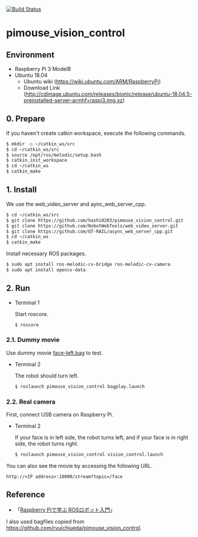 [![Build Status](https://travis-ci.com/hashi0203/pimouse_vision_control.svg?branch=main)](https://travis-ci.com/hashi0203/pimouse_vision_control)

# pimouse_vision_control

## Environment

- Raspberry Pi 3 ModelB
- Ubuntu 18.04
    - Ubuntu wiki (https://wiki.ubuntu.com/ARM/RaspberryPi)
    - Download Link (http://cdimage.ubuntu.com/releases/bionic/release/ubuntu-18.04.5-preinstalled-server-armhf+raspi3.img.xz)

## 0. Prepare

If you haven't create catkin workspace, execute the following commands.

```bash
$ mkdir -p ~/catkin_ws/src
$ cd ~/catkin_ws/src
$ source /opt/ros/melodic/setup.bash
$ catkin_init_workspace
$ cd ~/catkin_ws
$ catkin_make
```

## 1. Install

We use the web_video_server and aync_web_server_cpp.

```bash
$ cd ~/catkin_ws/src
$ git clone https://github.com/hashi0203/pimouse_vision_control.git
$ git clone https://github.com/RobotWebTools/web_video_server.git
$ git clone https://github.com/GT-RAIL/async_web_server_cpp.git
$ cd ~/catkin_ws
$ catkin_make
```

Install necessary ROS packages.

```bash
$ sudo apt install ros-melodic-cv-bridge ros-melodic-cv-camera
$ sudo apt install opencv-data
```

## 2. Run

- Terminal 1

    Start roscore.

    ```bash
    $ roscore
    ```

### 2.1. Dummy movie

Use dummy movie [face-left.bag](./bagfiles/face-left.bag) to test.

- Terminal 2

    The robot should turn left.

    ```bash
    $ roslaunch pimouse_vision_control bagplay.launch
    ```

### 2.2. Real camera

First, connect USB camera on Raspberry Pi.

- Terminal 2

    If your face is in left side, the robot turns left, and if your face is in right side, the robot turns right.

    ```bash
    $ roslaunch pimouse_vision_control vision_control.launch
    ```

You can also see the movie by accessing the following URL.

```
http://<IP address>:10000/stream?topic=/face
```

## Reference

- 「[Raspberry Piで学ぶ ROSロボット入門](https://github.com/ryuichiueda/raspimouse_book_info)」

I also used bagfiles copied from https://github.com/ryuichiueda/pimouse_vision_control.